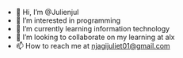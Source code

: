 - 👋 Hi, I’m @Julienjul
- 👀 I’m interested in programming 
- 🌱 I’m currently learning information technology 
- 💞️ I’m looking to collaborate on my learning at alx
- 📫 How to reach me at njagijuliet01@gmail.com 

<!---
Julienjul/Julienjul is a ✨ special ✨ repository because its `README.md` (this file) appears on your GitHub profile.
You can click the Preview link to take a look at your changes.
--->
